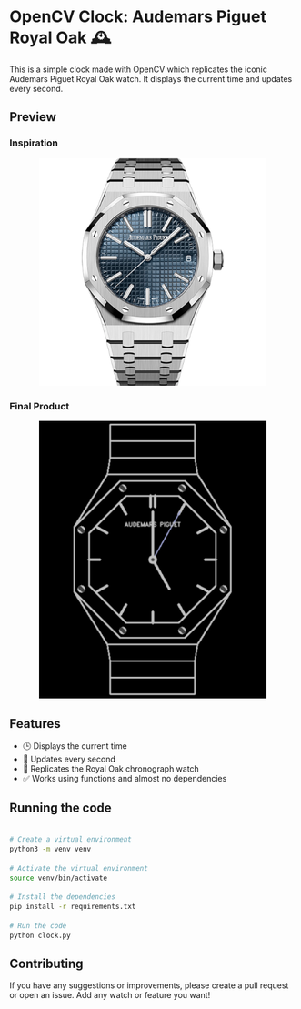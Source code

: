 # OpenCV Clock: Audemars Piguet Royal Oak 🕰️

This is a simple clock made with OpenCV which replicates the iconic Audemars Piguet Royal Oak watch. It displays the current time and updates every second.

## Preview

### Inspiration

<div align="center">
  <img src="inspiration/ap/ap_inspo.png" alt="Clock Preview" width="400"/>
</div>

### Final Product

<div align="center">
  <img src="inspiration/ap/ap_curr.png" alt="Clock Preview" width="400"/>
</div>

## Features

- 🕒 Displays the current time
- 🔄 Updates every second
- 🎨 Replicates the Royal Oak chronograph watch
- ✅ Works using functions and almost no dependencies

## Running the code

```bash

# Create a virtual environment
python3 -m venv venv

# Activate the virtual environment
source venv/bin/activate

# Install the dependencies
pip install -r requirements.txt

# Run the code
python clock.py
```

## Contributing

If you have any suggestions or improvements, please create a pull request or open an issue. Add any watch or feature you want!
